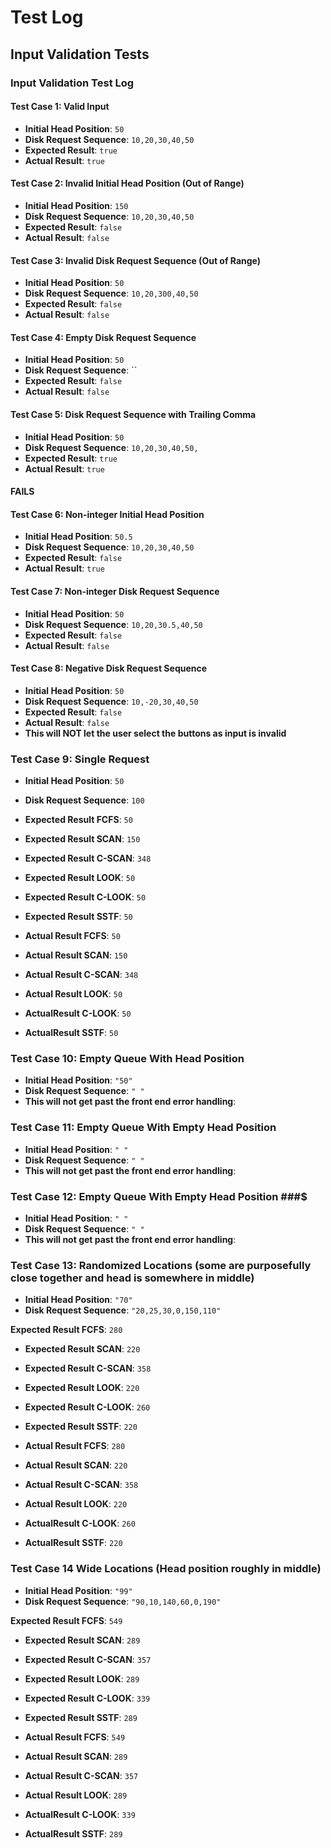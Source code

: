 # Test Log

## Input Validation Tests

### Input Validation Test Log

#### Test Case 1: Valid Input
- **Initial Head Position**: `50`
- **Disk Request Sequence**: `10,20,30,40,50`
- **Expected Result**: `true`
- **Actual Result**: `true`

#### Test Case 2: Invalid Initial Head Position (Out of Range)
- **Initial Head Position**: `150`
- **Disk Request Sequence**: `10,20,30,40,50`
- **Expected Result**: `false`
- **Actual Result**: `false`

#### Test Case 3: Invalid Disk Request Sequence (Out of Range)
- **Initial Head Position**: `50`
- **Disk Request Sequence**: `10,20,300,40,50`
- **Expected Result**: `false`
- **Actual Result**: `false`

#### Test Case 4: Empty Disk Request Sequence
- **Initial Head Position**: `50`
- **Disk Request Sequence**: ``
- **Expected Result**: `false`
- **Actual Result**: `false`

#### Test Case 5: Disk Request Sequence with Trailing Comma
- **Initial Head Position**: `50`
- **Disk Request Sequence**: `10,20,30,40,50,`
- **Expected Result**: `true`
- **Actual Result**: `true`

#### FAILS
#### Test Case 6: Non-integer Initial Head Position
- **Initial Head Position**: `50.5`
- **Disk Request Sequence**: `10,20,30,40,50`
- **Expected Result**: `false`
- **Actual Result**: `true`

#### Test Case 7: Non-integer Disk Request Sequence
- **Initial Head Position**: `50`
- **Disk Request Sequence**: `10,20,30.5,40,50`
- **Expected Result**: `false`
- **Actual Result**: `false`


#### Test Case 8: Negative Disk Request Sequence
- **Initial Head Position**: `50`
- **Disk Request Sequence**: `10,-20,30,40,50`
- **Expected Result**: `false`
- **Actual Result**: `false`
- **This will NOT let the user select the buttons as input is invalid**


### Test Case 9: Single Request
- **Initial Head Position**: `50`
- **Disk Request Sequence**: `100`

- **Expected Result FCFS**: `50`
- **Expected Result SCAN**: `150`
- **Expected Result C-SCAN**: `348`
- **Expected Result LOOK**: `50`
- **Expected Result C-LOOK**: `50`
- **Expected Result SSTF**: `50`

- **Actual Result FCFS**: `50`
- **Actual Result SCAN**: `150`
- **Actual Result C-SCAN**: `348`
- **Actual Result LOOK**: `50`
- **ActualResult C-LOOK**: `50`
- **ActualResult SSTF**: `50`


### Test Case 10: Empty Queue With Head Position ###
- **Initial Head Position**: `"50"`
- **Disk Request Sequence**: `" "`
- **This will not get past the front end error handling**:

### Test Case 11: Empty Queue With Empty Head Position ###
- **Initial Head Position**: `" "`
- **Disk Request Sequence**: `" "`
- **This will not get past the front end error handling**:


### Test Case 12: Empty Queue With Empty Head Position ###$
- **Initial Head Position**: `" "`
- **Disk Request Sequence**: `" "`
- **This will not get past the front end error handling**:

### Test Case 13: Randomized Locations (some are purposefully close together and head is somewhere in middle) ####
- **Initial Head Position**: `"70"`
- **Disk Request Sequence**: `"20,25,30,0,150,110"`

 **Expected Result FCFS**: `280`
- **Expected Result SCAN**: `220`
- **Expected Result C-SCAN**: `358`
- **Expected Result LOOK**: `220`
- **Expected Result C-LOOK**: `260`
- **Expected Result SSTF**: `220`

- **Actual Result FCFS**: `280`
- **Actual Result SCAN**: `220`
- **Actual Result C-SCAN**: `358`
- **Actual Result LOOK**: `220`
- **ActualResult C-LOOK**: `260`
- **ActualResult SSTF**: `220`

### Test Case 14 Wide Locations (Head position roughly in middle) ####
- **Initial Head Position**: `"99"`
- **Disk Request Sequence**: `"90,10,140,60,0,190"`

 **Expected Result FCFS**: `549`
- **Expected Result SCAN**: `289`
- **Expected Result C-SCAN**: `357`
- **Expected Result LOOK**: `289`
- **Expected Result C-LOOK**: `339`
- **Expected Result SSTF**: `289`

- **Actual Result FCFS**: `549`
- **Actual Result SCAN**: `289`
- **Actual Result C-SCAN**: `357`
- **Actual Result LOOK**: `289`
- **ActualResult C-LOOK**: `339`
- **ActualResult SSTF**: `289`

